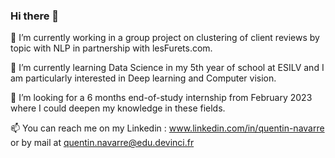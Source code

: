 ### Hi there 👋

🔭 I’m currently working in a group project on clustering of client reviews by topic with NLP in partnership with lesFurets.com.

🌱 I’m currently learning Data Science in my 5th year of school at ESILV and I am particularly interested in Deep learning and Computer vision.

👯 I’m looking for a 6 months end-of-study internship from February 2023 where I could deepen my knowledge in these fields.  

📫 You can reach me on my Linkedin : www.linkedin.com/in/quentin-navarre or by mail at quentin.navarre@edu.devinci.fr

